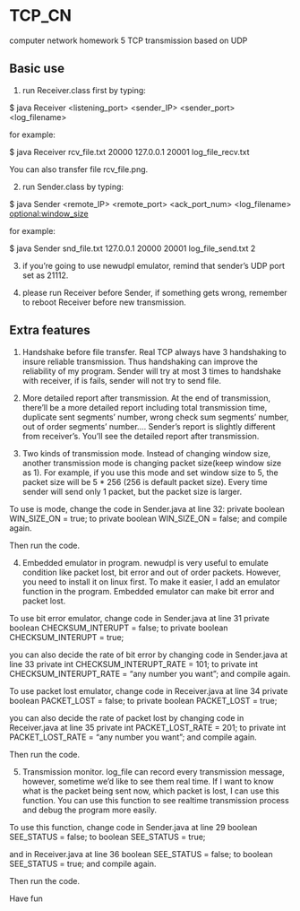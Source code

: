# TCP_CN
computer network homework 5
TCP transmission based on UDP

## Basic use
1. run Receiver.class first by typing:

  $ java Receiver <filename> <listening_port> <sender_IP> <sender_port> <log_filename>

  for example:

  $ java Receiver rcv_file.txt 20000 127.0.0.1 20001 log_file_recv.txt

  You can also transfer file rcv_file.png.

2. run Sender.class by typing:

  $ java Sender <filename> <remote_IP> <remote_port> <ack_port_num> <log_filename> <optional:window_size>

  for example:

  $ java Sender snd_file.txt 127.0.0.1 20000 20001 log_file_send.txt 2

3. if you’re going to use newudpl emulator, remind that sender’s UDP port set as 21112.

4. please run Receiver before Sender, if something gets wrong, remember to reboot Receiver before new transmission.

## Extra features

1. Handshake before file transfer. Real TCP always have 3 handshaking to insure reliable transmission. Thus handshaking can improve the reliability of my program. Sender will try at most 3 times to handshake with receiver, if is fails, sender will not try to send file. 


2. More detailed report after transmission. At the end of transmission, there’ll be a more detailed report including total transmission time, duplicate sent segments’ number, wrong check sum segments’ number, out of order segments’ number…. Sender’s report is slightly different from receiver’s. You’ll see the detailed report after transmission.


3. Two kinds of transmission mode. Instead of changing window size, another transmission mode is changing packet size(keep window size as 1). For example, if you use this mode and set window size to 5, the packet size will be 5 * 256 (256 is default packet size). Every time sender will send only 1 packet, but the packet size is larger.

  To use is mode, change the code in Sender.java at line 32:
  private boolean WIN_SIZE_ON = true;
  to
  private boolean WIN_SIZE_ON = false;
  and compile again.
  
  Then run the code.


4. Embedded emulator in program. newudpl is very useful to emulate condition like packet lost, bit error and out of order packets. However, you need to install it on linux first. To make it easier, I add an emulator function in the program. Embedded emulator can make bit error and packet lost.

  To use bit error emulator, change code in Sender.java at line 31
  private boolean CHECKSUM_INTERUPT = false;
  to
  private boolean CHECKSUM_INTERUPT = true;
  
  you can also decide the rate of bit error by changing code in Sender.java at line 33
  private int CHECKSUM_INTERUPT_RATE = 101;
  to
  private int CHECKSUM_INTERUPT_RATE = “any number you want”;
  and compile again.
  
  To use packet lost emulator, change code in Receiver.java at line 34
  private boolean PACKET_LOST = false;
  to
  private boolean PACKET_LOST = true;
  
  you can also decide the rate of packet lost by changing code in Receiver.java at line 35
  private int PACKET_LOST_RATE = 201;
  to
  private int PACKET_LOST_RATE = “any number you want”;
  and compile again.
  
  Then run the code.

5. Transmission monitor. log_file can record every transmission message, however, sometime we’d like to see them real time. If I want to know what is the packet being sent now, which packet is lost, I can use this function. You can use this function to see realtime transmission process and debug the program more easily.

  To use this function, change code in Sender.java at line 29
  boolean SEE_STATUS = false;
  to 
  boolean SEE_STATUS = true;
  
  and in Receiver.java at line 36
  boolean SEE_STATUS = false;
  to
  boolean SEE_STATUS = true;
  and compile again.
  
  Then run the code.


Have fun
